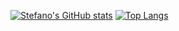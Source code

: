 [![Stefano's GitHub stats](https://github-readme-stats.vercel.app/api?username=StefanoFerrari0&theme=radical)](https://github.com/anuraghazra/github-readme-stats)
[![Top Langs](https://github-readme-stats.vercel.app/api/top-langs/?username=StefanoFerrari0&theme=radical)](https://github.com/anuraghazra/github-readme-stats)
